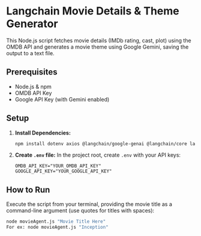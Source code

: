 # Langchain Movie Details & Theme Generator

This Node.js script fetches movie details (IMDb rating, cast, plot) using the OMDB API and generates a movie theme using Google Gemini, saving the output to a text file.

## Prerequisites

*   Node.js & npm
*   OMDB API Key
*   Google API Key (with Gemini enabled)

## Setup

1.  **Install Dependencies:**
    ```bash
    npm install dotenv axios @langchain/google-genai @langchain/core langchain
    ```

2.  **Create `.env` file:**
    In the project root, create `.env` with your API keys:
    ```env
    OMDB_API_KEY="YOUR_OMDB_API_KEY"
    GOOGLE_API_KEY="YOUR_GOOGLE_API_KEY"
    ```

## How to Run

Execute the script from your terminal, providing the movie title as a command-line argument (use quotes for titles with spaces):

```bash
node movieAgent.js "Movie Title Here"
For ex: node movieAgent.js "Inception"